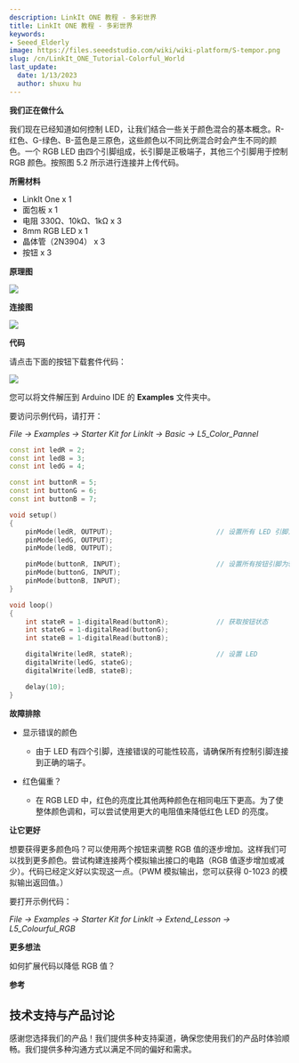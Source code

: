 ```yaml
---
description: LinkIt ONE 教程 - 多彩世界
title: LinkIt ONE 教程 - 多彩世界
keywords:
- Seeed_Elderly
image: https://files.seeedstudio.com/wiki/wiki-platform/S-tempor.png
slug: /cn/LinkIt_ONE_Tutorial-Colorful_World
last_update:
  date: 1/13/2023
  author: shuxu hu
---
```


**我们正在做什么**

我们现在已经知道如何控制 LED，让我们结合一些关于颜色混合的基本概念。R-红色、G-绿色、B-蓝色是三原色，这些颜色以不同比例混合时会产生不同的颜色。一个 RGB LED 由四个引脚组成，长引脚是正极端子，其他三个引脚用于控制 RGB 颜色。按照图 5.2 所示进行连接并上传代码。

**所需材料**

*   LinkIt One x 1
*   面包板 x 1
*   电阻 330Ω、10kΩ、1kΩ x 3
*   8mm RGB LED x 1
*   晶体管（2N3904） x 3
*   按钮 x 3

**原理图**

![](https://files.seeedstudio.com/wiki/LinkIt_ONE_Tutorial-Colorful_World/img//LinkItONE_Kit_5_1.jpg)

**连接图**

![](https://files.seeedstudio.com/wiki/LinkIt_ONE_Tutorial-Colorful_World/img//LinkItONE_Kit_5_2.jpg)

**代码**

请点击下面的按钮下载套件代码：

[![](https://files.seeedstudio.com/wiki/LinkIt_ONE_Tutorial-Colorful_World/img//Code_sidekick_linkit.png)](https://github.com/Seeed-Studio/Sidekick_Basic_Kit_for_LinkIt)

您可以将文件解压到 Arduino IDE 的 **Examples** 文件夹中。

要访问示例代码，请打开：

_File -> Examples -> Starter Kit for LinkIt -> Basic -> L5_Color_Pannel_

```cpp
const int ledR = 2;
const int ledB = 3;
const int ledG = 4;

const int buttonR = 5;
const int buttonG = 6;
const int buttonB = 7;

void setup()
{
    pinMode(ledR, OUTPUT);                          // 设置所有 LED 引脚为输出
    pinMode(ledG, OUTPUT);
    pinMode(ledB, OUTPUT);

    pinMode(buttonR, INPUT);                        // 设置所有按钮引脚为输入
    pinMode(buttonG, INPUT);
    pinMode(buttonB, INPUT);
}

void loop()
{
    int stateR = 1-digitalRead(buttonR);            // 获取按钮状态
    int stateG = 1-digitalRead(buttonG);
    int stateB = 1-digitalRead(buttonB);

    digitalWrite(ledR, stateR);                     // 设置 LED
    digitalWrite(ledG, stateG);
    digitalWrite(ledB, stateB);

    delay(10);
}
```

**故障排除**

*   显示错误的颜色

    *   由于 LED 有四个引脚，连接错误的可能性较高，请确保所有控制引脚连接到正确的端子。

*   红色偏重？

    *   在 RGB LED 中，红色的亮度比其他两种颜色在相同电压下更高。为了使整体颜色调和，可以尝试使用更大的电阻值来降低红色 LED 的亮度。

**让它更好**

想要获得更多颜色吗？可以使用两个按钮来调整 RGB 值的逐步增加。这样我们可以找到更多颜色。尝试构建连接两个模拟输出接口的电路（RGB 值逐步增加或减少）。代码已经定义好以实现这一点。（PWM 模拟输出，您可以获得 0-1023 的模拟输出返回值。）

要打开示例代码：

_File -> Examples -> Starter Kit for LinkIt -> Extend_Lesson -> L5_Colourful_RGB_

**更多想法**

如何扩展代码以降低 RGB 值？

**参考**

<!-- *   [基础知识](/LinkIt_ONE_Tutorial-The_Basics)

*   [Hello World](/LinkIt_ONE_Tutorial-Hello_World)

*   [按钮](/LinkIt_ONE_Tutorial-Push_Button)

*   [跑马灯](/LinkIt_ONE_Tutorial-Marquee)

*   [多彩世界](/LinkIt_ONE_Tutorial-Colorful_World)

*   [模拟接口](/LinkIt_ONE_Tutorial-Analog_Interface)

*   [迷你舵机](/LinkIt-ONE-Tutorial---Mini-Servo)

*   [光传感器](/LinkIt_ONE_Tutorial-Light-Sensor)

*   [短信控制 LED](/LinkIt_ONE_Tutorial-SMS_control_the_LED)

*   [通过网页获取温度](/LinkIt_ONE_Tutorial-Get_temperature_with_Webpage) -->

## 技术支持与产品讨论

感谢您选择我们的产品！我们提供多种支持渠道，确保您使用我们的产品时体验顺畅。我们提供多种沟通方式以满足不同的偏好和需求。

<div class="button_tech_support_container">
<a href="https://forum.seeedstudio.com/" class="button_forum"></a> 
<a href="https://www.seeedstudio.com/contacts" class="button_email"></a>
</div>

<div class="button_tech_support_container">
<a href="https://discord.gg/eWkprNDMU7" class="button_discord"></a> 
<a href="https://github.com/Seeed-Studio/wiki-documents/discussions/69" class="button_discussion"></a>
</div>